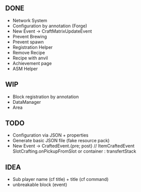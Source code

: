 ## DONE
- Network System
- Configuration by annotation (Forge)
- New Event -> CraftMatrixUpdateEvent
- Prevent Brewing
- Prevent spawn
- Registration Helper
- Remove Recipe
- Recipe with anvil
- Achievement page
- ASM Helper

## WIP
- Block registration by annotation
- DataManager
- Area

## TODO
- Configuration via JSON + properties
- Generate basic JSON file (fake resource pack)
- New Event -> CraftedEvent.{pre; post} // ItemCraftedEvent SlotCrafting.onPickupFromSlot or container : transfertStack

## IDEA
- Sub player name (cf title) + title (cf command)
- unbreakable block (event)
